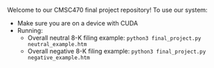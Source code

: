 Welcome to our CMSC470 final project repository! To use our system:

* Make sure you are on a device with CUDA
* Running:
    * Overall neutral 8-K filing example: `python3 final_project.py neutral_example.htm`
    * Overall negative 8-K filing example: `python3 final_project.py negative_example.htm`
  